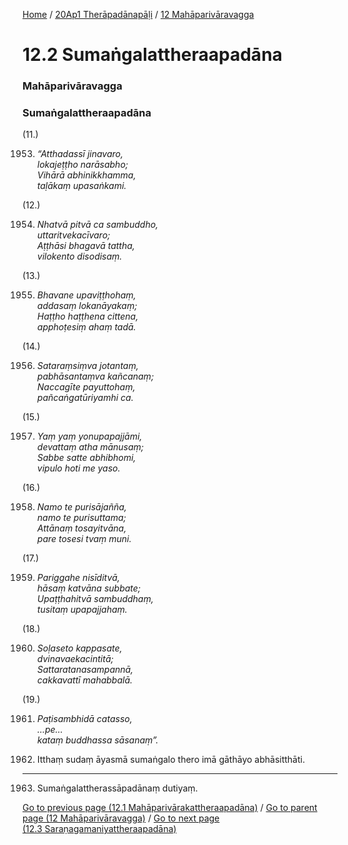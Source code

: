 
[Home](/) / [20Ap1 Therāpadānapāḷi](/tipitaka/20Ap1.md) / [12 Mahāparivāravagga](/tipitaka/20Ap1/12.md)

# 12.2 Sumaṅgalattheraapadāna

### Mahāparivāravagga

### Sumaṅgalattheraapadāna

(11.)

1953. _“Atthadassī jinavaro,_  
_lokajeṭṭho narāsabho;_  
_Vihārā abhinikkhamma,_  
_taḷākaṃ upasaṅkami._  


(12.)

1954. _Nhatvā pitvā ca sambuddho,_  
_uttaritvekacīvaro;_  
_Aṭṭhāsi bhagavā tattha,_  
_vilokento disodisaṃ._  


(13.)

1955. _Bhavane upaviṭṭhohaṃ,_  
_addasaṃ lokanāyakaṃ;_  
_Haṭṭho haṭṭhena cittena,_  
_apphoṭesiṃ ahaṃ tadā._  


(14.)

1956. _Sataraṃsiṃva jotantaṃ,_  
_pabhāsantaṃva kañcanaṃ;_  
_Naccagīte payuttohaṃ,_  
_pañcaṅgatūriyamhi ca._  


(15.)

1957. _Yaṃ yaṃ yonupapajjāmi,_  
_devattaṃ atha mānusaṃ;_  
_Sabbe satte abhibhomi,_  
_vipulo hoti me yaso._  


(16.)

1958. _Namo te purisājañña,_  
_namo te purisuttama;_  
_Attānaṃ tosayitvāna,_  
_pare tosesi tvaṃ muni._  


(17.)

1959. _Pariggahe nisīditvā,_  
_hāsaṃ katvāna subbate;_  
_Upaṭṭhahitvā sambuddhaṃ,_  
_tusitaṃ upapajjahaṃ._  


(18.)

1960. _Soḷaseto kappasate,_  
_dvinavaekacintitā;_  
_Sattaratanasampannā,_  
_cakkavattī mahabbalā._  


(19.)

1961. _Paṭisambhidā catasso,_  
_…pe…_  
_kataṃ buddhassa sāsanaṃ”._  


1962. Itthaṃ sudaṃ āyasmā sumaṅgalo thero imā gāthāyo abhāsitthāti.

---

1963. Sumaṅgalattherassāpadānaṃ dutiyaṃ.



[Go to previous page (12.1 Mahāparivārakattheraapadāna)](/tipitaka/20Ap1/12/12.1.md) / [Go to parent page (12 Mahāparivāravagga)](/tipitaka/20Ap1/12.md) / [Go to next page (12.3 Saraṇagamaniyattheraapadāna)](/tipitaka/20Ap1/12/12.3.md)


